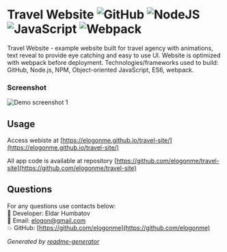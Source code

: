 # Travel Website <img alt="GitHub" src="https://img.shields.io/badge/github%20-%23121011.svg?&style=for-the-badge&logo=github&logoColor=white"/> <img alt="NodeJS" src="https://img.shields.io/badge/node.js%20-%2343853D.svg?&style=for-the-badge&logo=node.js&logoColor=white"/> <img alt="JavaScript" src="https://img.shields.io/badge/javascript%20-%23323330.svg?&style=for-the-badge&logo=javascript&logoColor=%23F7DF1E"/> <img alt="Webpack" src="https://img.shields.io/badge/webpack%20-%238DD6F9.svg?&style=for-the-badge&logo=webpack&logoColor=black" />

  Travel Website - example website built for travel agency with animations, text reveal to provide eye catching and easy to use UI. Website is optimized with webpack before deployment. Technologies/frameworks used to build: GitHub, Node.js, NPM, Object-oriented JavaScript, ES6, webpack.
  
### Screenshot
![Demo screenshot 1](app/assets/images/demo.gif)

## Usage

Access webiste at  [https://elogonme.github.io/travel-site/](https://elogonme.github.io/travel-site/)

All app code is available at repository [https://github.com/elogonme/travel-site](https://github.com/elogonme/travel-site)

## Questions

For any questions use contacts below:  
        :construction_worker: Developer: Eldar Humbatov  
        :email: Email: [elogon@gmail.com](mailto:elogon@gmail.com)  
        :boom: GitHub: [https://github.com/elogonme](https://github.com/elogonme)
  
  *Generated by [readme-generator](https://github.com/elogonme/readme-generator/)*
  